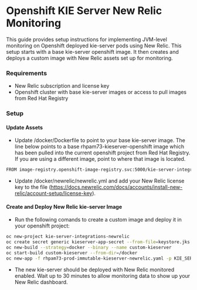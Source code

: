 # Openshift KIE Server New Relic Monitoring
This guide provides setup instructions for implementing JVM-level monitoring on Openshift deployed kie-server pods using New Relic. This setup starts with a base kie-server openshift image. It then creates and deploys a custom image with New Relic assets set up for monitoring.

### Requirements
- New Relic subscription and license key
- Openshift cluster with base kie-server images or access to pull images from Red Hat Registry

### Setup

#### Update Assets

- Update /docker/Dockerfile to point to your base kie-server image. The line below points to a base rhpam73-kieserver-openshift image which has been pulled into the current openshift project from Red Hat Registry. If you are using a different image, point to where that image is located.

```bash
FROM image-registry.openshift-image-registry.svc:5000/kie-server-integrations-newrelic/rhpam73-kieserver-openshift:1.0

```
- Update /docker/newrelic/newrelic.yml and add your New Relic license key to the file (https://docs.newrelic.com/docs/accounts/install-new-relic/account-setup/license-key).

#### Create and Deploy New Relic kie-server Image
- Run the following comands to create a custom image and deploy it in your openshift project:
```bash
oc new-project kie-server-integrations-newrelic
oc create secret generic kieserver-app-secret --from-file=keystore.jks
oc new-build --strategy=docker --binary --name custom-kieserver
oc start-build custom-kieserver --from-dir=/docker
oc new-app -f rhpam73-prod-immutable-kieserver-newrelic.yaml -p KIE_SERVER_HTTPS_SECRET=kieserver-app-secret -p SOURCE_REPOSITORY_URL=https://github.com/jboss-container-images/rhpam-7-openshift-image.git -p MAVEN_REPO_URL=https://atefkieintegrations.jfrog.io/atefkieintegrations/kie-integrations-repo -p MAVEN_REPO_USERNAME=user -p MAVEN_REPO_PASSWORD=password -p KIE_SERVER_IMAGE_STREAM_NAME=custom-kieserver -p APPLICATION_NAME=custom
```
- The new kie-server should be deployed with New Relic monitored enabled. Wait up to 30 minutes to allow monitoring data to show up your New Relic dashboard.

